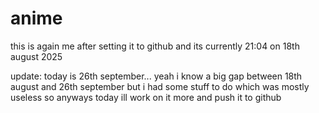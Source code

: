 # anime
this is again me after setting it to github and its currently 21:04 on 18th august 2025

update: today is 26th september... yeah i know a big gap between 18th august and 26th september but i had some stuff to do which was mostly useless 
so anyways today ill work on it more and push it to github
